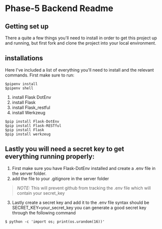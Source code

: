 # Phase-5 Backend Readme
## Getting set up
There a quite a few things you'll need to install in order to get this project up and running, but first fork and clone the project into your local environment. 

## installations
Here I've included a list of everything you'll need to install and the relevant commands. First make sure to run:
```console
$pipenv install
$pipenv shell
```
1. install Flask DotEnv
2. install Flask
3. install Flask_restful
4. install Werkzeug
```console
$pip install Flask-DotEnv
$pip install Flask-RESTful
$pip install Flask
$pip install werkzeug
```
## Lastly you will need a secret key to get everything running properly:
1. First make sure you have Flask-DotEnv installed and create a .env file in the server folder.
2. add the file to your .gitignore in the server folder
> _NOTE:_  This will prevent github from tracking the .env file which will contain your secret_key
3. Lastly create a secret key and add it to the .env file syntax should be SECRET_KEY=your_secret_key you can generate a good secret key through the following command
```console
$ python -c 'import os; print(os.urandom(16))'
```

